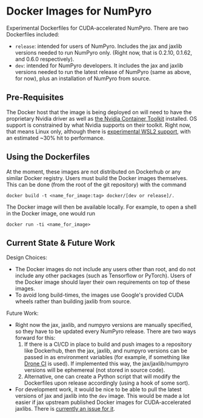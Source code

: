 Docker Images for NumPyro
=========================

Experimental Dockerfiles for CUDA-accelerated NumPyro. There are two Dockerfiles included:

- `release`: intended for users of NumPyro. Includes the jax and jaxlib versions needed to run NumPyro only. (Right now, that is 0.2.10, 0.1.62, and 0.6.0 respectively).
- `dev`: intended for NumPyro developers. It includes the jax and jaxlib versions needed to run the latest release of NumPyro (same as above, for now), plus an installation of NumPyro from source.

## Pre-Requisites

The Docker host that the image is being deployed on will need to have the proprietary Nvidia driver as well as [the Nvidia Container Toolkit](https://github.com/NVIDIA/nvidia-docker) installed. OS support is constrained by what Nvidia supports on their toolkit. Right now, that means Linux only, although there is [experimental WSL2 support](https://docs.nvidia.com/cuda/wsl-user-guide/index.html#installing-wip), with an estimated ~30% hit to performance.

## Using the Dockerfiles

At the moment, these images are not distributed on Dockerhub or any similar Docker registry. Users must build the Docker images themselves. This can be done (from the root of the git repository) with the command

```
docker build -t <name_for_image:tag> docker/[dev or release]/.
```

The Docker image will then be available locally. For example, to open a shell in the Docker image, one would run

```
docker run -ti <name_for_image>
```

## Current State & Future Work

Design Choices:

- The Docker images do not include any users other than root, and do not include any other packages (such as Tensorflow or PyTorch). Users of the Docker image should layer their own requirements on top of these images.
- To avoid long build-times, the images use Google's provided CUDA wheels rather than building jaxlib from source.

Future Work:

- Right now the jax, jaxlib, and numpyro versions are manually specified, so they have to be updated every NumPyro release. There are two ways forward for this:
    1. If there is a CI/CD in place to build and push images to a repository like Dockerhub, then the jax, jaxlib, and numpyro versions can be passed in as environment variables (for example, if something like [Drone CI](http://plugins.drone.io/drone-plugins/drone-docker/) is used). If implemented this way, the jax/jaxlib/numpyro versions will be ephemereal (not stored in source code).
    2. Alternative, one can create a Python script that will modify the Dockerfiles upon release accordingly (using a hook of some sort). 
- For development work, it would be nice to be able to pull the latest versions of jax and jaxlib into the `dev` image. This would be made a lot easier if jax upstream published Docker images for CUDA-accelerated jaxlibs. There is [currently an issue for it](https://github.com/google/jax/issues/6340).
